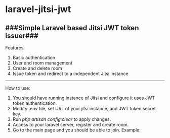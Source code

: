 # laravel-jitsi-jwt
###Simple Laravel based Jitsi JWT token issuer###
----
Features:
1. Basic authentication
2. User and room management
3. Create and delete room
4. Issue token and redirect to a independent Jitsi instance
----
How to use:
1. You should have running instance of Jitsi and configure it uses JWT token authentication.
2. Modify .env file, set URL of your jitsi instance, and JWT token secret key.
3. Run _php artisan config:clear_ to apply changes.
4. Access to your laravel server, register and create room.
5. Go to the main page and you should be able to join.
Example:
